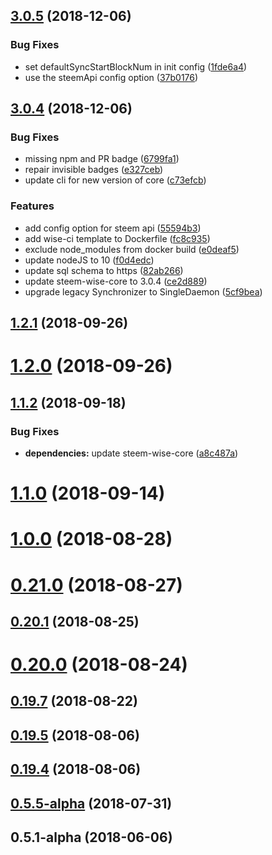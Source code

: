 <a name="3.0.5"></a>
## [3.0.5](https://github.com/wise-team/steem-wise-cli/compare/v3.0.4...v3.0.5) (2018-12-06)


### Bug Fixes

* set defaultSyncStartBlockNum in init config ([1fde6a4](https://github.com/wise-team/steem-wise-cli/commit/1fde6a4))
* use the steemApi config option ([37b0176](https://github.com/wise-team/steem-wise-cli/commit/37b0176))



<a name="3.0.4"></a>
## [3.0.4](https://github.com/wise-team/steem-wise-cli/compare/v1.2.1...v3.0.4) (2018-12-06)


### Bug Fixes

* missing npm and PR badge ([6799fa1](https://github.com/wise-team/steem-wise-cli/commit/6799fa1))
* repair invisible badges ([e327ceb](https://github.com/wise-team/steem-wise-cli/commit/e327ceb))
* update cli for new version of core ([c73efcb](https://github.com/wise-team/steem-wise-cli/commit/c73efcb))


### Features

* add config option for steem api ([55594b3](https://github.com/wise-team/steem-wise-cli/commit/55594b3))
* add wise-ci template to Dockerfile ([fc8c935](https://github.com/wise-team/steem-wise-cli/commit/fc8c935))
* exclude node_modules from docker build ([e0deaf5](https://github.com/wise-team/steem-wise-cli/commit/e0deaf5))
* update nodeJS to 10 ([f0d4edc](https://github.com/wise-team/steem-wise-cli/commit/f0d4edc))
* update sql schema to https ([82ab266](https://github.com/wise-team/steem-wise-cli/commit/82ab266))
* update steem-wise-core to 3.0.4 ([ce2d889](https://github.com/wise-team/steem-wise-cli/commit/ce2d889))
* upgrade legacy Synchronizer to SingleDaemon ([5cf9bea](https://github.com/wise-team/steem-wise-cli/commit/5cf9bea))



<a name="1.2.1"></a>
## [1.2.1](https://github.com/wise-team/steem-wise-cli/compare/v1.2.0...v1.2.1) (2018-09-26)



<a name="1.2.0"></a>
# [1.2.0](https://github.com/wise-team/steem-wise-cli/compare/v1.1.2...v1.2.0) (2018-09-26)



<a name="1.1.2"></a>
## [1.1.2](https://github.com/wise-team/steem-wise-cli/compare/v1.1.0...v1.1.2) (2018-09-18)


### Bug Fixes

* **dependencies:** update steem-wise-core ([a8c487a](https://github.com/wise-team/steem-wise-cli/commit/a8c487a))



<a name="1.1.0"></a>
# [1.1.0](https://github.com/wise-team/steem-wise-cli/compare/v1.0.0...v1.1.0) (2018-09-14)



<a name="1.0.0"></a>
# [1.0.0](https://github.com/wise-team/steem-wise-cli/compare/v0.21.0...v1.0.0) (2018-08-28)



<a name="0.21.0"></a>
# [0.21.0](https://github.com/wise-team/steem-wise-cli/compare/v0.20.1...v0.21.0) (2018-08-27)



<a name="0.20.1"></a>
## [0.20.1](https://github.com/wise-team/steem-wise-cli/compare/v0.20.0...v0.20.1) (2018-08-25)



<a name="0.20.0"></a>
# [0.20.0](https://github.com/wise-team/steem-wise-cli/compare/v0.19.7...v0.20.0) (2018-08-24)



<a name="0.19.7"></a>
## [0.19.7](https://github.com/wise-team/steem-wise-cli/compare/v0.19.5...v0.19.7) (2018-08-22)



<a name="0.19.5"></a>
## [0.19.5](https://github.com/wise-team/steem-wise-cli/compare/v0.19.4...v0.19.5) (2018-08-06)



<a name="0.19.4"></a>
## [0.19.4](https://github.com/wise-team/steem-wise-cli/compare/v0.5.5-alpha...v0.19.4) (2018-08-06)



<a name="0.5.5-alpha"></a>
## [0.5.5-alpha](https://github.com/wise-team/steem-wise-cli/compare/v0.5.1-alpha...v0.5.5-alpha) (2018-07-31)



<a name="0.5.1-alpha"></a>
## 0.5.1-alpha (2018-06-06)



